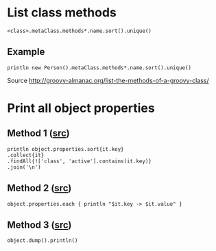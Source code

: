 # List class methods
`<class>.metaClass.methods*.name.sort().unique()`

## Example
`println new Person().metaClass.methods*.name.sort().unique()`

Source http://groovy-almanac.org/list-the-methods-of-a-groovy-class/

# Print all object properties

## Method 1 ([src](https://gist.github.com/HopefulLlama/edecc82e9e6145544f34))
```
println object.properties.sort{it.key}
.collect{it}
.findAll{!['class', 'active'].contains(it.key)}
.join('\n')
```

## Method 2 ([src](https://stackoverflow.com/questions/3069687/printing-out-variables-and-values-in-a-groovy-object))
`object.properties.each { println "$it.key -> $it.value" }`

## Method 3 ([src](https://stackoverflow.com/questions/3069687/printing-out-variables-and-values-in-a-groovy-object))
`object.dump().println()`
